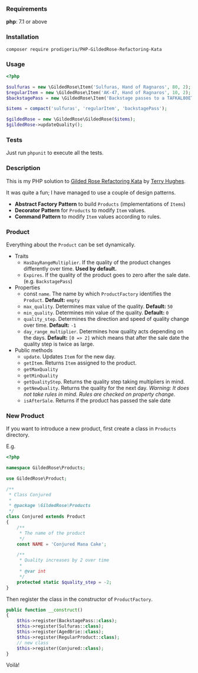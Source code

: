 ### Requirements

**php**: 7.1 or above

### Installation

`composer require prodigeris/PHP-GildedRose-Refactoring-Kata`

### Usage

```php
<?php

$sulfuras = new \GildedRose\Item('Sulfuras, Hand of Ragnaros', 80, 2);
$regularItem = new \GildedRose\Item('AK-47, Hand of Ragnaros', 10, 2);
$backstagePass = new \GildedRose\Item('Backstage passes to a TAFKAL80ETC concert', 10, 2);

$items = compact('sulfuras', 'regularItem', 'backstagePass');

$gildedRose = new \GildedRose\GildedRose($items);
$gildedRose->updateQuality();
```

### Tests

Just run `phpunit` to execute all the tests.

### Description

This is my PHP solution to [Gilded Rose Refactoring Kata](https://github.com/emilybache/GildedRose-Refactoring-Kata) by [Terry Hughes](https://twitter.com/TerryHughes).

It was quite a fun; I have managed to use a couple of design patterns.

- **Abstract Factory Pattern** to build `Products` (implementations of `Items`)
- **Decorator Pattern** for `Products` to modify `Item` values.
- **Command Pattern** to modify `Item` values according to rules.

### Product

Everything about the `Product` can be set dynamically.
- Traits
  - `HasDayRangeMultiplier`. If the quality of the product changes differently over time.
  **Used by default.**
  - `Expires`. If the quality of the product goes to zero after the sale date. (e.g. `BackstagePass`)
- Properties
  - const `name`. The name by which `ProductFactory` identifies the `Product`. **Default:** `empty`
  - `max_quality`. Determines max value of the quality. **Default:** `50`
  - `min_quality`. Determines min value of the quality. **Default:** `0`
  - `quality_step`. Determines the direction and speed of quality change over time. **Default:** `-1`
  - `day_range_multiplier`. Determines how quality acts depending on the days.
   **Default:** `[0 => 2]` which means that after the sale date the quality step is twice as large.
- Public methods   
  - `update`. Updates `Item` for the new day.
  - `getItem`. Returns `Item` assigned to the product.
  - `getMaxQuality`
  - `getMinQuality`
  - `getQualityStep`. Returns the quality step taking multipliers in mind.
  - `getNewQuality`. Returns the quality for the next day.
 *Warning: It does not take rules in mind. Rules are checked on property change.*
  - `isAfterSale`. Returns if the product has passed the sale date

### New Product
If you want to introduce a new product, first create a class in `Products` directory.

E.g.

```php
<?php

namespace GildedRose\Products;

use GildedRose\Product;

/**
 * Class Conjured
 *
 * @package \GildedRose\Products
 */
class Conjured extends Product
{
    /**
     * The name of the product
     */
    const NAME = 'Conjured Mana Cake';

    /**
     * Quality increases by 2 over time
     *
     * @var int
     */
    protected static $quality_step = -2;
}
```

Then register the class in the constructor of `ProductFactory`.

```php
public function __construct()
{
    $this->register(BackstagePass::class);
    $this->register(Sulfuras::class);
    $this->register(AgedBrie::class);
    $this->register(RegularProduct::class);
    // new class
    $this->register(Conjured::class);
}
```
Voilà!


